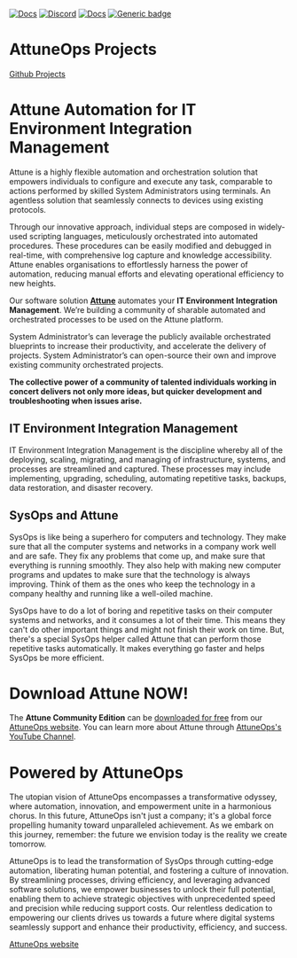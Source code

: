 [![Docs](https://img.shields.io/badge/docs-latest-brightgreen.svg)](http://doc.attuneops.io)
[![Discord](https://img.shields.io/discord/844971127703994369)](http://discord.attuneops.io)
[![Docs](https://img.shields.io/badge/videos-watch-brightgreen.svg)](https://www.youtube.com/@servertribe)
[![Generic badge](https://img.shields.io/badge/download-latest-brightgreen.svg)](https://www.attuneops.io/comunity-edition/)

# AttuneOps Projects

[Github Projects](https://github.com/orgs/AttuneOps/repositories)

# Attune Automation for IT Environment Integration Management

Attune is a highly flexible automation and orchestration solution that 
empowers individuals to configure and execute any task, comparable to 
actions performed by skilled System Administrators using terminals. An 
agentless solution that seamlessly connects to devices using existing 
protocols.

Through our innovative approach, individual steps are composed in 
widely-used scripting languages, meticulously orchestrated into automated 
procedures. These procedures can be easily modified and debugged in 
real-time, with comprehensive log capture and knowledge accessibility. 
Attune enables organisations to effortlessly harness the power of 
automation, reducing manual efforts and elevating operational efficiency to 
new heights.

Our software solution 
**[Attune](https://attuneops.io)** 
automates your **IT Environment Integration Management**. We’re building a 
community of sharable automated and orchestrated processes to be used on the 
Attune platform.

System Administrator’s can leverage the publicly available orchestrated 
blueprints to increase their productivity, and accelerate the delivery of 
projects. System Administrator’s can open-source their own and improve existing 
community orchestrated projects.

**The collective power of a community of talented individuals working in concert 
delivers not only more ideas, but quicker development and troubleshooting when 
issues arise.**

## IT Environment Integration Management

IT Environment Integration Management is the discipline whereby all of the 
deploying, scaling, migrating, and managing of infrastructure, systems, and 
processes are streamlined and captured. These processes may include 
implementing, upgrading, scheduling, automating repetitive tasks, backups, 
data restoration, and disaster recovery.

## SysOps and Attune

SysOps is like being a superhero for computers and technology. They make 
sure that all the computer systems and networks in a company work well and 
are safe. They fix any problems that come up, and make sure that everything 
is running smoothly. They also help with making new computer programs and 
updates to make sure that the technology is always improving. Think of them 
as the ones who keep the technology in a company healthy and running like a 
well-oiled machine.

SysOps have to do a lot of boring and repetitive tasks on their computer 
systems and networks, and it consumes a lot of their time. This means they 
can't do other important things and might not finish their work on time. But, 
there's a special SysOps helper called Attune that can perform those 
repetitive tasks automatically. It makes everything go faster and helps 
SysOps be more efficient.

# Download Attune NOW!

The **Attune Community Edition** can be 
[downloaded for free](https://www.attuneops.io/comunity-edition/) 
from our [AttuneOps website](https://www.attuneops.io/). You can learn 
more about Attune through 
[AttuneOps's YouTube Channel](https://www.youtube.com/channel/UCLRvZajNQXfQPJnYFdeXZ3w).

# Powered by AttuneOps

The utopian vision of AttuneOps encompasses a transformative odyssey, where 
automation, innovation, and empowerment unite in a harmonious chorus. In this 
future, AttuneOps isn't just a company; it's a global force propelling 
humanity toward unparalleled achievement. As we embark on this journey, 
remember: the future we envision today is the reality we create tomorrow.

AttuneOps is to lead the transformation of SysOps through cutting-edge 
automation, liberating human potential, and fostering a culture of innovation. 
By streamlining processes, driving efficiency, and leveraging advanced software 
solutions, we empower businesses to unlock their full potential, enabling them 
to achieve strategic objectives with unprecedented speed and precision while 
reducing support costs. Our relentless dedication to empowering our clients 
drives us towards a future where digital systems seamlessly support and enhance 
their productivity, efficiency, and success.

[AttuneOps website](https://www.attuneops.io/)
